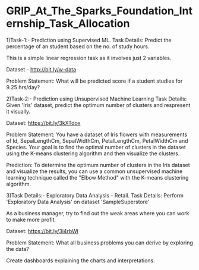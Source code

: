 # GRIP_At_The_Sparks_Foundation_Internship_Task_Allocation
1)Task-1:- Prediction using Supervised ML.
  Task Details:
  Predict the percentage of an student based on the no. of study hours.
  
  This is a simple linear regression task as it involves just 2 variables.
  
  Dataset - http://bit.ly/w-data
  
  Problem Statement:
  What will be predicted score if a student studies for 9.25 hrs/day?
  
2)Task-2:- Prediction using Unsupervised Machine Learning
  Task Details:
  Given 'Iris' dataset, predict the optimum number of clusters and respresent it visually.
  
  Dataset: https://bit.ly/3kXTdox
  
  Problem Statement:
  You have a dataset of Iris flowers with measurements of Id, SepalLengthCm, SepalWidthCm, PetalLengthCm, PetalWidthCm and Species. 
  Your goal is to find the optimal number of clusters in the dataset using the K-means clustering algorithm and then visualize the clusters.
  
  Prediction:
  To determine the optimum number of clusters in the Iris dataset and visualize the results, you can use a common unsupervised machine learning technique 
  called the "Elbow Method" with the K-means clustering algorithm.

3)Task Details:- Exploratory Data Analysis - Retail.
  Task Details:
  Perform 'Exploratory Data Analysis' on dataset 'SampleSuperstore'
  
  As a business manager, try to find out the weak areas where you can work to make more profit.
  
  Dataset: https://bit.ly/3i4rbWI
  
  Problem Statement:
  What all business problems you can derive by exploring the data?

  Create dashboards explaining the charts and interpretations.
